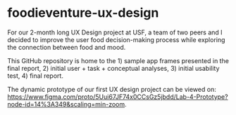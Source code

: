 # foodieventure-ux-design
For our 2-month long UX Design project at USF, a team of two peers and I decided to improve the user food decision-making process while exploring the connection between food and mood.

This GitHub repository is home to the 1) sample app frames presented in the final report, 2) initial user + task + conceptual analyses, 3) initial usability test, 4) final report.

The dynamic prototype of our first UX design project can be viewed on: https://www.figma.com/proto/5Uui67JF74x0CCsGz5jbdd/Lab-4-Prototype?node-id=14%3A349&scaling=min-zoom.




